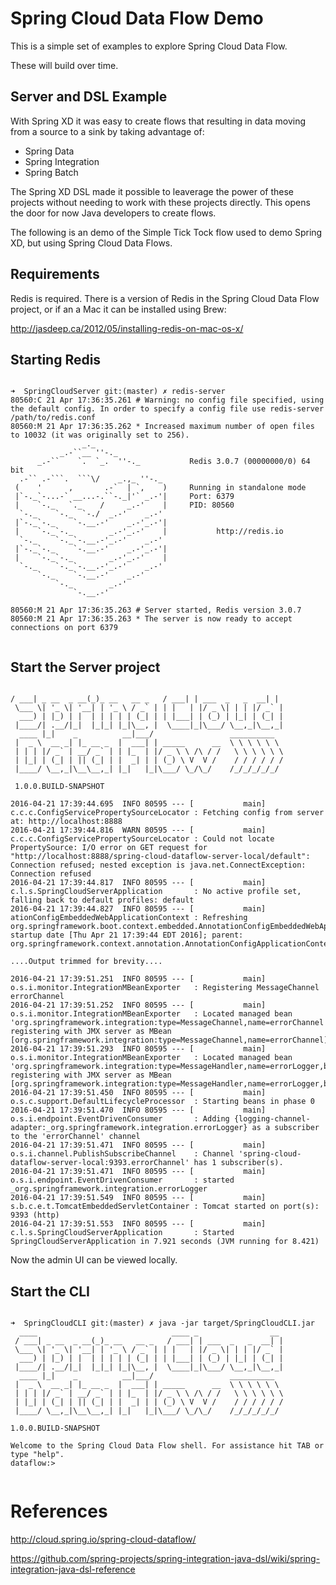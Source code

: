 # Spring Cloud Data Flow Demo
This is a simple set of examples to explore Spring Cloud Data Flow.

These will build over time.

## Server and DSL Example

With Spring XD it was easy to create flows that resulting in data moving from a source to a sink by taking advantage of:

- Spring Data
- Spring Integration
- Spring Batch

The Spring XD DSL made it possible to leaverage the power of these projects without needing to work with these projects directly. This opens the door for now Java developers to create flows.

The following is an demo of the Simple Tick Tock flow used to demo Spring XD, but using Spring Cloud Data Flows.

## Requirements

Redis is required. There is a version of Redis in the Spring Cloud Data Flow project, or if an a Mac it can be installed using Brew:

http://jasdeep.ca/2012/05/installing-redis-on-mac-os-x/

## Starting Redis

```shell

➜  SpringCloudServer git:(master) ✗ redis-server
80560:C 21 Apr 17:36:35.261 # Warning: no config file specified, using the default config. In order to specify a config file use redis-server /path/to/redis.conf
80560:M 21 Apr 17:36:35.262 * Increased maximum number of open files to 10032 (it was originally set to 256).
                _._                                                  
           _.-``__ ''-._                                             
      _.-``    `.  `_.  ''-._           Redis 3.0.7 (00000000/0) 64 bit
  .-`` .-```.  ```\/    _.,_ ''-._                                   
 (    '      ,       .-`  | `,    )     Running in standalone mode
 |`-._`-...-` __...-.``-._|'` _.-'|     Port: 6379
 |    `-._   `._    /     _.-'    |     PID: 80560
  `-._    `-._  `-./  _.-'    _.-'                                   
 |`-._`-._    `-.__.-'    _.-'_.-'|                                  
 |    `-._`-._        _.-'_.-'    |           http://redis.io        
  `-._    `-._`-.__.-'_.-'    _.-'                                   
 |`-._`-._    `-.__.-'    _.-'_.-'|                                  
 |    `-._`-._        _.-'_.-'    |                                  
  `-._    `-._`-.__.-'_.-'    _.-'                                   
      `-._    `-.__.-'    _.-'                                       
          `-._        _.-'                                           
              `-.__.-'                                               

80560:M 21 Apr 17:36:35.263 # Server started, Redis version 3.0.7
80560:M 21 Apr 17:36:35.263 * The server is now ready to accept connections on port 6379


```

## Start the Server project

```shell

/ ___| _ __  _ __(_)_ __   __ _   / ___| | ___  _   _  __| |
 \___ \| '_ \| '__| | '_ \ / _` | | |   | |/ _ \| | | |/ _` |
  ___) | |_) | |  | | | | | (_| | | |___| | (_) | |_| | (_| |
 |____/| .__/|_|  |_|_| |_|\__, |  \____|_|\___/ \__,_|\__,_|
  ____ |_|    _          __|___/                 __________
 |  _ \  __ _| |_ __ _  |  ___| | _____      __  \ \ \ \ \ \
 | | | |/ _` | __/ _` | | |_  | |/ _ \ \ /\ / /   \ \ \ \ \ \
 | |_| | (_| | || (_| | |  _| | | (_) \ V  V /    / / / / / /
 |____/ \__,_|\__\__,_| |_|   |_|\___/ \_/\_/    /_/_/_/_/_/

 1.0.0.BUILD-SNAPSHOT

2016-04-21 17:39:44.695  INFO 80595 --- [           main] c.c.c.ConfigServicePropertySourceLocator : Fetching config from server at: http://localhost:8888
2016-04-21 17:39:44.816  WARN 80595 --- [           main] c.c.c.ConfigServicePropertySourceLocator : Could not locate PropertySource: I/O error on GET request for "http://localhost:8888/spring-cloud-dataflow-server-local/default": Connection refused; nested exception is java.net.ConnectException: Connection refused
2016-04-21 17:39:44.817  INFO 80595 --- [           main] c.l.s.SpringCloudServerApplication       : No active profile set, falling back to default profiles: default
2016-04-21 17:39:44.827  INFO 80595 --- [           main] ationConfigEmbeddedWebApplicationContext : Refreshing org.springframework.boot.context.embedded.AnnotationConfigEmbeddedWebApplicationContext@69bc62e9: startup date [Thu Apr 21 17:39:44 EDT 2016]; parent: org.springframework.context.annotation.AnnotationConfigApplicationContext@58ef44f5

....Output trimmed for brevity....

2016-04-21 17:39:51.251  INFO 80595 --- [           main] o.s.i.monitor.IntegrationMBeanExporter   : Registering MessageChannel errorChannel
2016-04-21 17:39:51.252  INFO 80595 --- [           main] o.s.i.monitor.IntegrationMBeanExporter   : Located managed bean 'org.springframework.integration:type=MessageChannel,name=errorChannel': registering with JMX server as MBean [org.springframework.integration:type=MessageChannel,name=errorChannel]
2016-04-21 17:39:51.293  INFO 80595 --- [           main] o.s.i.monitor.IntegrationMBeanExporter   : Located managed bean 'org.springframework.integration:type=MessageHandler,name=errorLogger,bean=internal': registering with JMX server as MBean [org.springframework.integration:type=MessageHandler,name=errorLogger,bean=internal]
2016-04-21 17:39:51.450  INFO 80595 --- [           main] o.s.c.support.DefaultLifecycleProcessor  : Starting beans in phase 0
2016-04-21 17:39:51.470  INFO 80595 --- [           main] o.s.i.endpoint.EventDrivenConsumer       : Adding {logging-channel-adapter:_org.springframework.integration.errorLogger} as a subscriber to the 'errorChannel' channel
2016-04-21 17:39:51.471  INFO 80595 --- [           main] o.s.i.channel.PublishSubscribeChannel    : Channel 'spring-cloud-dataflow-server-local:9393.errorChannel' has 1 subscriber(s).
2016-04-21 17:39:51.471  INFO 80595 --- [           main] o.s.i.endpoint.EventDrivenConsumer       : started _org.springframework.integration.errorLogger
2016-04-21 17:39:51.549  INFO 80595 --- [           main] s.b.c.e.t.TomcatEmbeddedServletContainer : Tomcat started on port(s): 9393 (http)
2016-04-21 17:39:51.553  INFO 80595 --- [           main] c.l.s.SpringCloudServerApplication       : Started SpringCloudServerApplication in 7.921 seconds (JVM running for 8.421)

```

Now the admin UI can be viewed locally.

## Start the CLI

```shell

➜  SpringCloudCLI git:(master) ✗ java -jar target/SpringCloudCLI.jar   
  ____                              ____ _                __
 / ___| _ __  _ __(_)_ __   __ _   / ___| | ___  _   _  __| |
 \___ \| '_ \| '__| | '_ \ / _` | | |   | |/ _ \| | | |/ _` |
  ___) | |_) | |  | | | | | (_| | | |___| | (_) | |_| | (_| |
 |____/| .__/|_|  |_|_| |_|\__, |  \____|_|\___/ \__,_|\__,_|
  ____ |_|    _          __|___/                 __________
 |  _ \  __ _| |_ __ _  |  ___| | _____      __  \ \ \ \ \ \
 | | | |/ _` | __/ _` | | |_  | |/ _ \ \ /\ / /   \ \ \ \ \ \
 | |_| | (_| | || (_| | |  _| | | (_) \ V  V /    / / / / / /
 |____/ \__,_|\__\__,_| |_|   |_|\___/ \_/\_/    /_/_/_/_/_/

1.0.0.BUILD-SNAPSHOT

Welcome to the Spring Cloud Data Flow shell. For assistance hit TAB or type "help".
dataflow:>


```


# References

http://cloud.spring.io/spring-cloud-dataflow/

https://github.com/spring-projects/spring-integration-java-dsl/wiki/spring-integration-java-dsl-reference

